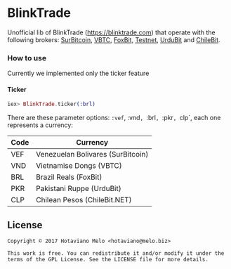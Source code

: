 # BlinkTrade 

Unofficial lib of BlinkTrade (https://blinktrade.com) that operate with the following brokers: [SurBitcoin](https://surbitcoin.com), [VBTC](https://vbtc.vn), [FoxBit](https://foxbit.com.br), [Testnet](https://testnet.blinktrade.com/), [UrduBit](https://urdubit.com) and [ChileBit](https://chilebit.net).

### How to use
Currently we implemented only the ticker feature
#### Ticker
```elixir
iex> BlinkTrade.ticker(:brl)
```

There are these parameter options: `:vef`, :vnd`, `:brl`, `:pkr`, `clp`, each one represents a currency:

| Code | Currency |
|------|----------|
| VEF  | Venezuelan Bolivares (SurBitcoin) |
| VND  | Vietnamise Dongs (VBTC) |
| BRL  | Brazil Reals (FoxBit) |
| PKR  | Pakistani Ruppe (UrduBit) |
| CLP  | Chilean Pesos (ChileBit.NET) |

## License

```
Copyright © 2017 Hotaviano Melo <hotaviano@melo.biz>

This work is free. You can redistribute it and/or modify it under the
terms of the GPL License. See the LICENSE file for more details.
```
